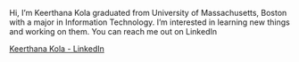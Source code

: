 Hi, I’m Keerthana Kola graduated from University of Massachusetts, Boston with a major in Information Technology. I’m interested in learning new things and working on them.
You can reach me out on LinkedIn <div class="badge-base LI-profile-badge" data-locale="en_US" data-size="medium" data-theme="light" data-type="VERTICAL" data-vanity="kola-keerthana" data-version="v1"><a class="badge-base__link LI-simple-link" href="https://www.linkedin.com/in/kola-keerthana?trk=profile-badge">Keerthana Kola - LinkedIn</a></div>

<!---
kolakkeerthana/kolakkeerthana is a ✨ special ✨ repository because its `README.md` (this file) appears on your GitHub profile.
You can click the Preview link to take a look at your changes.
--->
